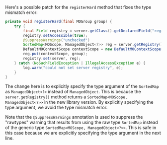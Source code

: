 Here's a possible patch for the `registerHard` method that fixes the type mismatch error:

```java
private void registerHard(final MOGroup group) {
    try {
        final Field registry = server.getClass().getDeclaredField("registry");
        registry.setAccessible(true);
        @SuppressWarnings("unchecked")
        SortedMap<MOScope, ManagedObject<?>> reg = server.getRegistry();
        DefaultMOContextScope contextScope = new DefaultMOContextScope(new OctetString(""), group.getScope());
        reg.put(contextScope, group);
        registry.set(server, reg);
    } catch (NoSuchFieldException | IllegalAccessException e) {
        log.warn("could not set server registry", e);
    }
}
```

The change here is to explicitly specify the type argument of the `SortedMap` as `ManagedObject<?>` instead of `ManagedObject`. This is because the `server.getRegistry()` method returns a `SortedMap<MOScope, ManagedObject<?>>` in the new library version. By explicitly specifying the type argument, we avoid the type mismatch error.

Note that the `@SuppressWarnings` annotation is used to suppress the "rawtypes" warning that results from using the raw type `SortedMap` instead of the generic type `SortedMap<MOScope, ManagedObject<?>>`. This is safe in this case because we are explicitly specifying the type argument in the next line.